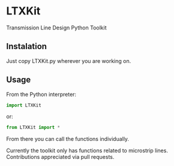 # LTXKit
Transmission Line Design Python Toolkit

## Instalation

Just copy LTXKit.py wherever you are working on.

## Usage

From the Python interpreter:

```python
import LTXKit
```

or:

```python
from LTXKit import *
```
  
From there you can call the functions individually.

Currently the toolkit only has functions related to microstrip lines. Contributions appreciated via pull requests.
